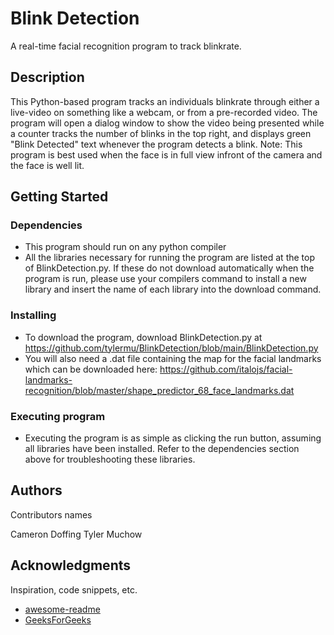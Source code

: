 # Blink Detection

A real-time facial recognition program to track blinkrate.

## Description

This Python-based program tracks an individuals blinkrate through either a live-video on something like a webcam, or from a pre-recorded video. The program will open a dialog window to show the video being 
presented while a counter tracks the number of blinks in the top right, and displays green "Blink Detected" text whenever the program detects a blink. Note: This program is best used when the face is in full view infront of 
the camera and the face is well lit. 

## Getting Started

### Dependencies

* This program should run on any python compiler
* All the libraries necessary for running the program are listed at the top of BlinkDetection.py. If these do not download automatically when the program is run, please use your compilers command to install a new library and insert the name of each library into the download command. 

### Installing

* To download the program, download BlinkDetection.py at https://github.com/tylermu/BlinkDetection/blob/main/BlinkDetection.py
* You will also need a .dat file containing the map for the facial landmarks which can be downloaded here: https://github.com/italojs/facial-landmarks-recognition/blob/master/shape_predictor_68_face_landmarks.dat

### Executing program

* Executing the program is as simple as clicking the run button, assuming all libraries have been installed. Refer to the dependencies section above for troubleshooting these libraries.

## Authors

Contributors names

Cameron Doffing
Tyler Muchow

## Acknowledgments

Inspiration, code snippets, etc.
* [awesome-readme](https://github.com/matiassingers/awesome-readme)
* [GeeksForGeeks](https://www.geeksforgeeks.org/eye-blink-detection-with-opencv-python-and-dlib/)
